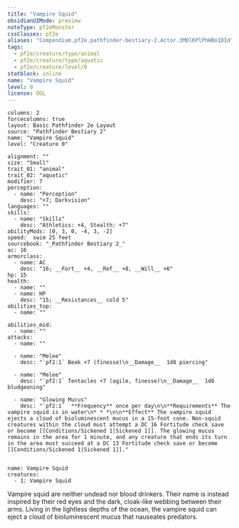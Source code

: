 ```yaml
---
title: "Vampire Squid"
obsidianUIMode: preview
noteType: pf2eMonster
cssClasses: pf2e
aliases: "Compendium.pf2e.pathfinder-bestiary-2.Actor.3MDlKPlPhHBo1DId" 
tags:
  - pf2e/creature/type/animal
  - pf2e/creature/type/aquatic
  - pf2e/creature/level/0
statblock: inline
name: "Vampire Squid"
level: 0
license: OGL
---
```


```statblock
columns: 2
forcecolumns: true
layout: Basic Pathfinder 2e Layout
source: "Pathfinder Bestiary 2"
name: "Vampire Squid"
level: "Creature 0"

alignment: ""
size: "Small"
trait_01: "animal"
trait_02: "aquatic"
modifier: 7
perception:
  - name: "Perception"
    desc: "+7; Darkvision"
languages: ""
skills:
  - name: "Skills"
    desc: "Athletics: +4, Stealth: +7"
abilityMods: [0, 3, 0, -4, 3, -2]
speed:  swim 25 feet
sourcebook: "_Pathfinder Bestiary 2_"
ac: 16
armorclass:
  - name: AC
    desc: "16; __Fort__ +4, __Ref__ +8, __Will__ +6"
hp: 15
health:
  - name: ""
  - name: HP
    desc: "15; __Resistances__ cold 5"
abilities_top:
  - name: ""

abilities_mid:
  - name: ""
attacks:
  - name: ""

  - name: "Melee"
    desc: "`pf2:1` Beak +7 (finesse)\n__Damage__  1d8 piercing"

  - name: "Melee"
    desc: "`pf2:1` Tentacles +7 (agile, finesse)\n__Damage__  1d6 bludgeoning"

  - name: "Glowing Mucus"
    desc: "`pf2:1`  **Frequency** once per day\n\n**Requirements** The vampire squid is in water\n* * *\n\n**Effect** The vampire squid ejects a cloud of bioluminescent mucus in a 15-foot cone. Non-squid creatures within the cloud must attempt a DC 16 Fortitude check save or become [[Conditions/Sickened 1|Sickened 1]]. The glowing mucus remains in the area for 1 minute, and any creature that ends its turn in the area must succeed at a DC 13 Fortitude check save or become [[Conditions/Sickened 1|Sickened 1]]."
 
```

```encounter-table
name: Vampire Squid
creatures:
  - 1: Vampire Squid
```



Vampire squid are neither undead nor blood drinkers. Their name is instead inspired by their red eyes and the dark, cloak-like webbing between their arms. Living in the lightless depths of the ocean, the vampire squid can eject a cloud of bioluminescent mucus that nauseates predators.

